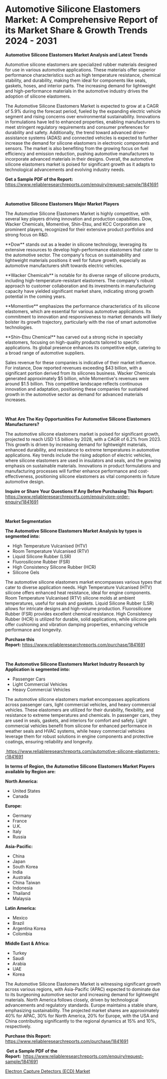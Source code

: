 <p><h1>Automotive Silicone Elastomers Market: A Comprehensive Report of its Market Share & Growth Trends 2024 - 2031</h1></p><p><strong>Automotive Silicone Elastomers Market Analysis and Latest Trends</strong></p>
<p><p>Automotive silicone elastomers are specialized rubber materials designed for use in various automotive applications. These materials offer superior performance characteristics such as high temperature resistance, chemical stability, and durability, making them ideal for components like seals, gaskets, hoses, and interior parts. The increasing demand for lightweight and high-performance materials in the automotive industry drives the adoption of silicone elastomers.</p><p>The Automotive Silicone Elastomers Market is expected to grow at a CAGR of 5.9% during the forecast period, fueled by the expanding electric vehicle segment and rising concerns over environmental sustainability. Innovations in formulations have led to enhanced properties, enabling manufacturers to meet stringent regulatory requirements and consumer preferences for durability and safety. Additionally, the trend toward advanced driver-assistance systems (ADAS) and connected vehicles is expected to further increase the demand for silicone elastomers in electronic components and sensors. The market is also benefiting from the growing focus on fuel efficiency and emission reduction, pushing automotive manufacturers to incorporate advanced materials in their designs. Overall, the automotive silicone elastomers market is poised for significant growth as it adapts to technological advancements and evolving industry needs.</p></p>
<p><strong>Get a Sample PDF of the Report:&nbsp;</strong> <a href="https://www.reliableresearchreports.com/enquiry/request-sample/1841691?utm_campaign=34&utm_medium=2&utm_source=Github&utm_content=ia&utm_term=31122024&utm_id=automotive-silicone-elastomers">https://www.reliableresearchreports.com/enquiry/request-sample/1841691</a></p>
<p>&nbsp;</p>
<p><strong>Automotive Silicone Elastomers Major Market Players</strong></p>
<p><p>The Automotive Silicone Elastomers Market is highly competitive, with several key players driving innovation and production capabilities. Dow, Wacker Chemicals, Momentive, Shin-Etsu, and KCC Corporation are prominent players, recognized for their extensive product portfolios and strong focus on R&D. </p><p>**Dow** stands out as a leader in silicone technology, leveraging its extensive resources to develop high-performance elastomers that cater to the automotive sector. The company's focus on sustainability and lightweight materials positions it well for future growth, especially as automotive manufacturers shift towards electric vehicles.</p><p>**Wacker Chemicals** is notable for its diverse range of silicone products, including high-temperature-resistant elastomers. The company's robust approach to customer collaboration and its investments in manufacturing capacity have yielded significant market share, indicating strong growth potential in the coming years.</p><p>**Momentive** emphasizes the performance characteristics of its silicone elastomers, which are essential for various automotive applications. Its commitment to innovation and responsiveness to market demands will likely bolster its growth trajectory, particularly with the rise of smart automotive technologies.</p><p>**Shin-Etsu Chemical** has carved out a strong niche in specialty elastomers, focusing on high-quality products tailored to specific applications. Its global presence enhances its competitive edge, catering to a broad range of automotive suppliers.</p><p>Sales revenue for these companies is indicative of their market influence. For instance, Dow reported revenues exceeding $43 billion, with a significant portion derived from its silicones business. Wacker Chemicals generated approximately $5 billion, while Momentive's revenues were around $1.5 billion. This competitive landscape reflects continuous innovation and adaptation, positioning these companies for sustained growth in the automotive sector as demand for advanced materials increases.</p></p>
<p>&nbsp;</p>
<p><strong>What Are The Key Opportunities For Automotive Silicone Elastomers Manufacturers?</strong></p>
<p><p>The automotive silicone elastomers market is poised for significant growth, projected to reach USD 1.5 billion by 2028, with a CAGR of 6.2% from 2023. This growth is driven by increasing demand for lightweight materials, enhanced durability, and resistance to extreme temperatures in automotive applications. Key trends include the rising adoption of electric vehicles, where silicone elastomers are used in insulators and seals, and the growing emphasis on sustainable materials. Innovations in product formulations and manufacturing processes will further enhance performance and cost-effectiveness, positioning silicone elastomers as vital components in future automotive design.</p></p>
<p><strong>Inquire or Share Your Questions If Any Before Purchasing This Report:</strong> <a href="https://www.reliableresearchreports.com/enquiry/pre-order-enquiry/1841691?utm_campaign=34&utm_medium=2&utm_source=Github&utm_content=ia&utm_term=31122024&utm_id=automotive-silicone-elastomers">https://www.reliableresearchreports.com/enquiry/pre-order-enquiry/1841691</a></p>
<p>&nbsp;</p>
<p><strong>Market Segmentation</strong></p>
<p><strong>The Automotive Silicone Elastomers Market Analysis by types is segmented into:</strong></p>
<p><ul><li>High Temperature Vulcanised (HTV)</li><li>Room Temperature Vulcanised (RTV)</li><li>Liquid Silicone Rubber (LSR)</li><li>Fluorosilicone Rubber (FSR)</li><li>High Consistency Silicone Rubber (HCR)</li><li>Silicone Gels</li></ul></p>
<p><p>The automotive silicone elastomers market encompasses various types that cater to diverse application needs. High Temperature Vulcanised (HTV) silicone offers enhanced heat resistance, ideal for engine components. Room Temperature Vulcanised (RTV) silicone molds at ambient temperatures, useful for seals and gaskets. Liquid Silicone Rubber (LSR) allows for intricate designs and high-volume production. Fluorosilicone Rubber (FSR) provides excellent chemical resistance. High Consistency Rubber (HCR) is utilized for durable, solid applications, while silicone gels offer cushioning and vibration damping properties, enhancing vehicle performance and longevity.</p></p>
<p><strong>Purchase this Report:&nbsp;</strong><a href="https://www.reliableresearchreports.com/purchase/1841691?utm_campaign=34&utm_medium=2&utm_source=Github&utm_content=ia&utm_term=31122024&utm_id=automotive-silicone-elastomers">https://www.reliableresearchreports.com/purchase/1841691</a></p>
<p>&nbsp;</p>
<p><strong>The Automotive Silicone Elastomers Market Industry Research by Application is segmented into:</strong></p>
<p><ul><li>Passenger Cars</li><li>Light Commercial Vehicles</li><li>Heavy Commercial Vehicles</li></ul></p>
<p><p>The automotive silicone elastomers market encompasses applications across passenger cars, light commercial vehicles, and heavy commercial vehicles. These elastomers are utilized for their durability, flexibility, and resistance to extreme temperatures and chemicals. In passenger cars, they are used in seals, gaskets, and interiors for comfort and safety. Light commercial vehicles benefit from silicone for enhanced performance in weather seals and HVAC systems, while heavy commercial vehicles leverage them for robust solutions in engine components and protective coatings, ensuring reliability and longevity.</p></p>
<p><a href="https://www.reliableresearchreports.com/automotive-silicone-elastomers-r1841691?utm_campaign=34&utm_medium=2&utm_source=Github&utm_content=ia&utm_term=31122024&utm_id=automotive-silicone-elastomers">&nbsp;https://www.reliableresearchreports.com/automotive-silicone-elastomers-r1841691</a></p>
<p><strong>In terms of Region, the Automotive Silicone Elastomers Market Players available by Region are:</strong></p>
<p>
    <p> <strong> North America: </strong>
        <ul>
            <li>United States</li>
            <li>Canada</li>
        </ul>
        </p> 
    <p> <strong> Europe: </strong>
        <ul>
            <li>Germany</li>
            <li>France</li>
            <li>U.K.</li>
            <li>Italy</li>
            <li>Russia</li>
        </ul>
        </p> 
    <p> <strong> Asia-Pacific: </strong>
        <ul>
            <li>China</li>
            <li>Japan</li>
            <li>South Korea</li>
            <li>India</li>
            <li>Australia</li>
            <li>China Taiwan</li>
            <li>Indonesia</li>
            <li>Thailand</li>
            <li>Malaysia</li>
        </ul>
        </p> 
    <p> <strong> Latin America: </strong>
        <ul>
            <li>Mexico</li>
            <li>Brazil</li>
            <li>Argentina Korea</li>
            <li>Colombia</li>
        </ul>
        </p> 
    <p> <strong> Middle East & Africa: </strong>
        <ul>
            <li>Turkey</li>
            <li>Saudi</li>
            <li>Arabia</li>
            <li>UAE</li>
            <li>Korea</li>
        </ul>
    </p>
    </p>
<p><p>The Automotive Silicone Elastomers Market is witnessing significant growth across various regions, with Asia-Pacific (APAC) expected to dominate due to its burgeoning automotive sector and increasing demand for lightweight materials. North America follows closely, driven by technological advancements and regulatory standards. Europe maintains a stable share, emphasizing sustainability. The projected market shares are approximately 40% for APAC, 30% for North America, 20% for Europe, with the USA and China contributing significantly to the regional dynamics at 15% and 10%, respectively.</p></p>
<p><strong>Purchase this Report: </strong><a href="https://www.reliableresearchreports.com/purchase/1841691?utm_campaign=34&utm_medium=2&utm_source=Github&utm_content=ia&utm_term=31122024&utm_id=automotive-silicone-elastomers">https://www.reliableresearchreports.com/purchase/1841691</a></p>
<p>&nbsp;<strong>Get a Sample PDF of the Report:&nbsp;&nbsp;</strong><a href="https://www.reliableresearchreports.com/enquiry/request-sample/1841691?utm_campaign=34&utm_medium=2&utm_source=Github&utm_content=ia&utm_term=31122024&utm_id=automotive-silicone-elastomers">https://www.reliableresearchreports.com/enquiry/request-sample/1841691</a></p>
<p><strong></strong></p>
<p><p><a href="https://github.com/guneycigdem35/Market-Research-Report-List-5/blob/main/electron-capture-detectors-ecd-market.md?utm_campaign=34&utm_medium=2&utm_source=Github&utm_content=ia&utm_term=31122024&utm_id=automotive-silicone-elastomers">Electron Capture Detectors (ECD) Market</a></p></p>